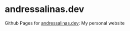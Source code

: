 # andressalinas.dev

Github Pages for [andressalinas.dev](https://andressalinas.dev): My personal website

